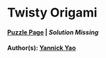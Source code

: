 # Twisty Origami

#### [Puzzle Page](https://peapuzzlehunt-1248.appspot.com/k8e5un/Twisty_Origami.png) | *Solution Missing*
#### Author(s): [Yannick Yao](../../../../search.html?q=Yannick+Yao)

